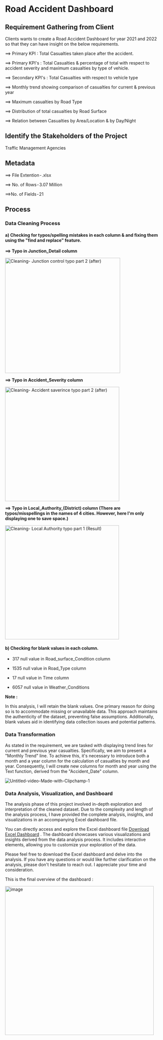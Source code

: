 # Road Accident Dashboard
## Requirement Gathering from Client 
Clients wants to create a Road Accident Dashboard for year 2021 and 2022 so that they can have insight on the below requirements.

==> Primary KPI : Total Casualties taken place after the accident.

==> Primary KPI's : Total Casualties & percentage of total with respect to accident severity and maximum casualties by type of vehicle.

==> Secondary KPI's : Total Casualties with respect to vehicle type

==> Monthly trend showing comparison of casualties for current & previous year

==> Maximum casualties by Road Type

==> Distribution of total casualties by Road Surface

==> Relation between Casualties by Area/Location & by Day/Night

## Identify the Stakeholders of the Project

Traffic Management Agencies

## Metadata
==> File Extention - .xlsx

==> No. of Rows - 3.07 Million

==>No. of Fields - 21

## Process

### Data Cleaning Process
#### **a)  Checking for typos/spelling mistakes in each column & and fixing them using the "find and replace" feature.**
  
**==> Typo in Junction_Detail column**

<img width="377" alt="Cleaning- Junction control typo part 2 (after)" src="https://github.com/Sary332/My_Portfolio/assets/110008177/3802efee-09b5-47c5-9839-5e07c0be3916">

**==> Typo in Accident_Severity column**

<img width="374" alt="Cleaning- Accident saverince typo part 2 (after)" src="https://github.com/Sary332/My_Portfolio/assets/110008177/78165e36-a627-4979-8080-1ae15e35c149">

**==> Typo in Local_Authority_(District) column (There are typos/misspellings in the names of 4 cities. However, here I'm only displaying one to save space.)**

<img width="373" alt="Cleaning- Local Authority typo part 1 (Result)" src="https://github.com/Sary332/My_Portfolio/assets/110008177/64767809-3a95-42ee-a638-b521fe70eabb">

#### b) Checking for blank values in each column.

- 317 null value in Road_surface_Condition column
  
- 1535 null value in Road_Type column
  
- 17 null value in Time column
  
- 6057 null value in Weather_Conditions

**Note :**

In this analysis, I will retain the blank values. One primary reason for doing so is to accommodate missing or unavailable data. This approach maintains the authenticity of the dataset, preventing false assumptions. Additionally, blank values aid in identifying data collection issues and potential patterns.

### Data Transformation
As stated in the requirement, we are tasked with displaying trend lines for current and previous year casualties. Specifically, we aim to present a "Monthly Trend" line. To achieve this, it's necessary to introduce both a month and a year column for the calculation of casualties by month and year. Consequently, I will create new columns for month and year using the Text function, derived from the "Accident_Date" column.

![Untitled-video-Made-with-Clipchamp-_1_](https://github.com/Sary332/My_Portfolio/assets/110008177/0cd65998-fa96-4849-ae40-e3259efd1b40)

### Data Analysis, Visualization, and Dashboard
The analysis phase of this project involved in-depth exploration and interpretation of the cleaned dataset. Due to the complexity and length of the analysis process, I have provided the complete analysis, insights, and visualizations in an accompanying Excel dashboard file.

You can directly access and explore the Excel dashboard file <a href="https://github.com/Sary332/My_Portfolio/blob/main/UK%20Road%20Accident/Project_Portfolio_Road_Accident_Dashboard.xlsx" download>Download Excel Dashboard</a> . The dashboard showcases various visualizations and insights derived from the data analysis process. It includes interactive elements, allowing you to customize your exploration of the data.

Please feel free to download the Excel dashboard and delve into the analysis. If you have any questions or would like further clarification on the analysis, please don't hesitate to reach out. I appreciate your time and consideration.

This is the final overview of the dashboard :

<img width="487" alt="image" src="https://github.com/Sary332/My_Portfolio/assets/110008177/a4517b12-09a6-428a-9dee-6aa5a4da7424">

